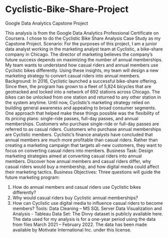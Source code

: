 # Cyclistic-Bike-Share-Project
Google Data Analytics Capstone Project

 
This analysis is from the Google Data Analytics Professional Certificate on Coursera. I chose to do the Cyclistic Bike Share Analysis Case Study as my Capstone Project.
Scenario:
For the purposes of this project, I am a junior data analyst working in the marketing analyst team at Cyclistic, a bike-share company in Chicago. The director of marketing believes the company’s future success depends on maximizing the number of annual memberships. My team wants to understand how casual riders and annual members use Cyclistic bikes differently. Using these insights, my team will design a new marketing strategy to convert casual riders into annual members. 
Background:
In 2016, Cyclistic launched a successful bike-share offering. Since then, the program has grown to a fleet of 5,824 bicycles that are geotracked and locked into a network of 692 stations across Chicago. The bikes can be unlocked from one station and returned to any other station in the system anytime. 
Until now, Cyclistic’s marketing strategy relied on building general awareness and appealing to broad consumer segments. One approach that helped make these things possible was the flexibility of its pricing plans: single-ride passes, full-day passes, and annual memberships. Customers who purchase single-ride or full-day passes are referred to as casual riders. Customers who purchase annual memberships are Cyclistic members.
Cyclistic’s finance analysts have concluded that annual members are much more profitable than casual riders. Rather than creating a marketing campaign that targets all-new customers, they want to focus on  converting casual riders into members. 
Business Task:
Design marketing strategies aimed at converting casual riders into annual members. Discover how annual members and casual riders differ, why casual riders would buy a membership, and how digital media could affect their marketing tactics. 
Business Objectives:
Three questions will guide the future marketing program: 

1.	How do annual members and casual riders use Cyclistic bikes differently? 
2.	Why would casual riders buy Cyclistic annual memberships? 
3.	How can Cyclistic use digital media to influence casual riders to become members?
Tools:
Data Cleaning – MS SQL Server
Data Visualization and Analysis - Tableau
Data Set:
The Divvy dataset is publicly available here. The data used for my analysis is for a one-year period using the data from files March 2021 – February 2022.
The data has been made available by Motivate International Inc. under this license.

